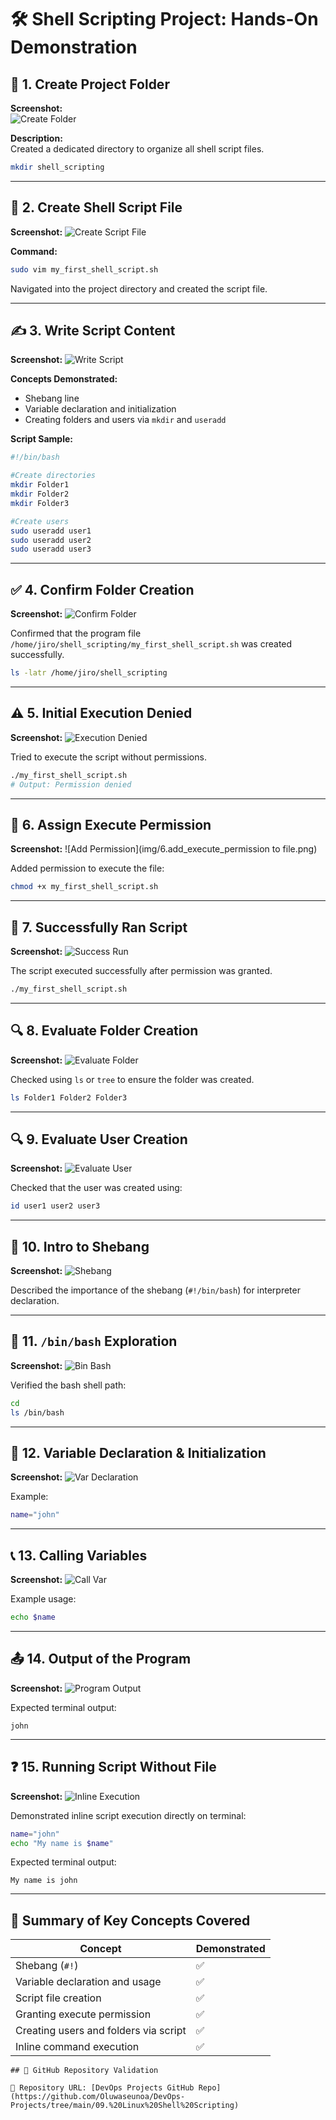 
# 🛠️ Shell Scripting Project: Hands-On Demonstration

## 📁 1. Create Project Folder

**Screenshot:**  
![Create Folder](./img/1.create_shell_scripting_folder.png)


**Description:**  
Created a dedicated directory to organize all shell script files.

```bash
mkdir shell_scripting
````

---

## 📄 2. Create Shell Script File

**Screenshot:**
![Create Script File](img/2.create_shell_script_file.png)

**Command:**

```bash
sudo vim my_first_shell_script.sh
```

Navigated into the project directory and created the script file.

---

## ✍️ 3. Write Script Content

**Screenshot:**
![Write Script](img/3.add_script_and_save.png)

**Concepts Demonstrated:**

* Shebang line
* Variable declaration and initialization
* Creating folders and users via `mkdir` and `useradd`

**Script Sample:**

```bash
#!/bin/bash

#Create directories
mkdir Folder1
mkdir Folder2
mkdir Folder3

#Create users
sudo useradd user1
sudo useradd user2
sudo useradd user3
```

---

## ✅ 4. Confirm Folder Creation

**Screenshot:**
![Confirm Folder](img/4.confirm_folder_creation.png)

Confirmed that the program file  `/home/jiro/shell_scripting/my_first_shell_script.sh` was created successfully.
```bash
ls -latr /home/jiro/shell_scripting
```
---

## ⚠️ 5. Initial Execution Denied

**Screenshot:**
![Execution Denied](img/5.execute_permission_denied.png)

Tried to execute the script without permissions.

```bash
./my_first_shell_script.sh
# Output: Permission denied
```

---

## 🔐 6. Assign Execute Permission

**Screenshot:**
![Add Permission](img/6.add_execute_permission to file.png)

Added permission to execute the file:

```bash
chmod +x my_first_shell_script.sh
```

---

## 🚀 7. Successfully Ran Script

**Screenshot:**
![Success Run](img/7.successfully_ran_script.png)

The script executed successfully after permission was granted.
```bash
./my_first_shell_script.sh
```
---

## 🔍 8. Evaluate Folder Creation

**Screenshot:**
![Evaluate Folder](img/8.evaluate_to_ensure_folders_are_created.png)

Checked using `ls` or `tree` to ensure the folder was created.

```bash
ls Folder1 Folder2 Folder3
```
---

## 🔍 9. Evaluate User Creation

**Screenshot:**
![Evaluate User](./img/9.evaluate_to_ensure_users_are_created.png)

Checked that the user was created using:

```bash
id user1 user2 user3
```

---

## 📌 10. Intro to Shebang

**Screenshot:**
![Shebang](img/10.intro_to_shebang.png)

Described the importance of the shebang (`#!/bin/bash`) for interpreter declaration.

---

## 📂 11. `/bin/bash` Exploration

**Screenshot:**
![Bin Bash](img/11.bin_bash_exploration.png)

Verified the bash shell path:

```bash
cd
ls /bin/bash
```

---

## 🧮 12. Variable Declaration & Initialization

**Screenshot:**
![Var Declaration](img/12.declaration_and_initialization_of_variable.png)

Example:

```bash
name="john"
```

---

## 📞 13. Calling Variables

**Screenshot:**
![Call Var](img/13.calling_variable.png)

Example usage:

```bash
echo $name
```

---

## 📤 14. Output of the Program

**Screenshot:**
![Program Output](img/14.output_of_program.png)

Expected terminal output:

```
john
```

---

## ❓ 15. Running Script Without File

**Screenshot:**
![Inline Execution](img/15.entering_the_program_on_the_terminal_without_file.png)

Demonstrated inline script execution directly on terminal:

```bash
name="john"
echo "My name is $name"
```
Expected terminal output:

```
My name is john
```
---

## 🧾 Summary of Key Concepts Covered

| Concept                               | Demonstrated |
| ------------------------------------- | ------------ |
| Shebang (`#!`)                        | ✅            |
| Variable declaration and usage        | ✅            |
| Script file creation                  | ✅            |
| Granting execute permission           | ✅            |
| Creating users and folders via script | ✅            |
| Inline command execution              | ✅            |

```
## 📁 GitHub Repository Validation

🔗 Repository URL: [DevOps Projects GitHub Repo](https://github.com/Oluwaseunoa/DevOps-Projects/tree/main/09.%20Linux%20Shell%20Scripting)